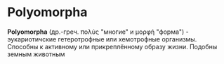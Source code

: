 # Polyomorpha

**Polyomorpha** (др.-греч. πολύς "многие" и μορφή "форма") - эукариотичские гетеротрофные или хемотрофные организмы. Способны к активному или прикреплённому образу жизни. Подобны земным животным
